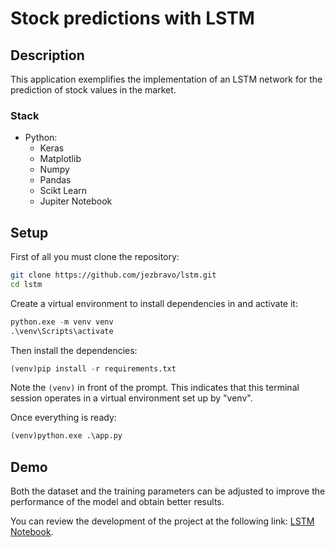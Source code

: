 # Stock predictions with LSTM

## Description

This application exemplifies the implementation of an LSTM network for the prediction of stock values ​​in the market.

### Stack

- Python:
  - Keras
  - Matplotlib
  - Numpy
  - Pandas
  - Scikt Learn
  - Jupiter Notebook

## Setup

First of all you must clone the repository:

```sh
git clone https://github.com/jezbravo/lstm.git
cd lstm
```

Create a virtual environment to install dependencies in and activate it:

```python
python.exe -m venv venv
.\venv\Scripts\activate
```

Then install the dependencies:

```python
(venv)pip install -r requirements.txt
```

Note the `(venv)` in front of the prompt. This indicates that this terminal session operates in a virtual environment set up by "venv".

Once everything is ready:

```python
(venv)python.exe .\app.py
```

## Demo

Both the dataset and the training parameters can be adjusted to improve the performance of the model and obtain better results.

You can review the development of the project at the following link: [LSTM Notebook](https://bit.ly/3yo54Z1).
